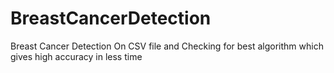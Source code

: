 # BreastCancerDetection
Breast Cancer Detection On CSV file and Checking for best algorithm which gives high accuracy in less time
